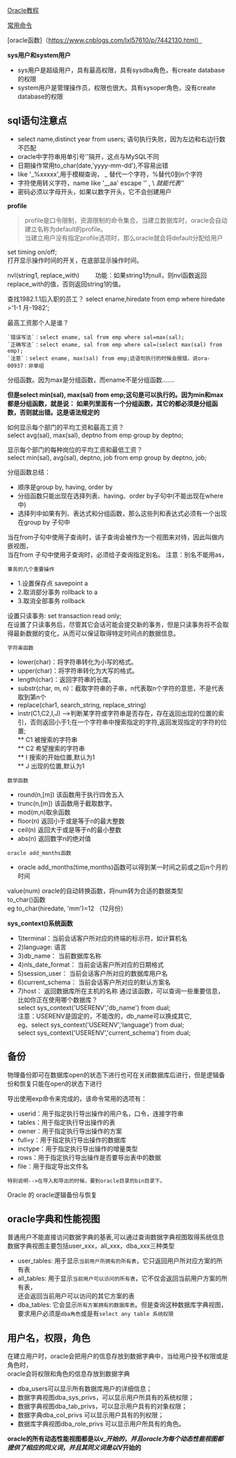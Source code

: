 [Oracle教程](http://www.hechaku.com/Oracle/oracle_sql_plus.html)

[常用命令](https://www.cnblogs.com/chinafine/articles/1755405.html)

[oracle函数]（https://www.cnblogs.com/lxl57610/p/7442130.html）

**sys用户和system用户**  
- sys用户是超级用户，具有最高权限，具有sysdba角色，有create database的权限  
- system用户是管理操作员，权限也很大。具有sysoper角色，没有create database的权限  

##  sql语句注意点
- select name,distinct year from users;
语句执行失败，因为左边和右边行数不匹配
- oracle中字符串用单引号''隔开，这点与MySQL不同
- 日期操作常用to_char(date,'yyyy-mm-dd'),不容易出错
- like '_%xxxxx',用于模糊查询， _ 替代一个字符，%替代0到n个字符
- 字符使用转义字符，name like '_\_aa' escape '\'  , \ _就能代表'_'
- 密码必须以字母开头，如果以数字开头，它不会创建用户

**profile**  
>profile是口令限制，资源限制的命令集合，当建立数据库时，oracle会自动建立名称为default的profile。  
当建立用户没有指定profile选项时，那么oracle就会将default分配给用户  

set timing on/off;  
打开显示操作时间的开关，在底部显示操作时间。

nvl(string1, replace_with) 　　
功能：如果string1为null，则nvl函数返回replace_with的值，否则返回string1的值。  

查找1982.1.1后入职的员工？ select ename,hiredate from emp where hiredate >'1-1 月-1982';  


最高工资那个人是谁？

	`错误写法`：select ename, sal from emp where sal=max(sal);
	`正确写法`：select ename, sal from emp where sal=(select max(sal) from emp);
	`注意`：select ename, max(sal) from emp;这语句执行的时候会报错，说ora-00937：非单组  
  分组函数。因为max是分组函数，而ename不是分组函数.......

**但是select min(sal), max(sal) from emp;这句是可以执行的。因为min和max都是分组函数，就是说：
如果列里面有一个分组函数，其它的都必须是分组函数，否则就出错。这是语法规定的**
  
  如何显示每个部门的平均工资和最高工资？  
	select avg(sal), max(sal), deptno from emp group by deptno;
  
  显示每个部门的每种岗位的平均工资和最低工资？  
	select min(sal), avg(sal), deptno, job from emp group by deptno, job;
  
  分组函数总结：
  * 顺序是group by, having, order by 
  * 分组函数只能出现在选择列表、having、order by子句中(不能出现在where中)
  * 选择列中如果有列、表达式和分组函数，那么这些列和表达式必须有一个出现在group by 子句中
  
 当在from子句中使用子查询时，该子查询会被作为一个视图来对待，因此叫做内嵌视图，  
 当在from 子句中使用子查询时，必须给子查询指定别名。 注意：别名不能用as，
 
 `事务的几个重要操作`    
* 1.设置保存点 savepoint a
* 2.取消部分事务 rollback to a
* 3.取消全部事务 rollback

设置只读事务: set transaction read only;  
在设置了只读事务后，尽管其它会话可能会提交新的事务，但是只读事务将不会取得最新数据的变化，从而可以保证取得特定时间点的数据信息。

`字符串函数`  
* lower(char)：将字符串转化为小写的格式。  
* upper(char)：将字符串转化为大写的格式。  
* length(char)：返回字符串的长度。  
* substr(char, m, n)：截取字符串的子串，n代表取n个字符的意思，不是代表取到第n个  
* replace(char1, search_string, replace_string)  
* instr(C1,C2,I,J) -->判断某字符或字符串是否存在，存在返回出现的位置的索引，否则返回小于1;在一个字符串中搜索指定的字符,返回发现指定的字符的位置;  
	** C1 被搜索的字符串  
	** C2 希望搜索的字符串  
	** I 搜索的开始位置,默认为1  
	** J 出现的位置,默认为1  

`数学函数`  
* round(n,[m]) 该函数用于执行四舍五入  
* trunc(n,[m]) 该函数用于截取数字。  
* mod(m,n)取余函数  
* floor(n) 返回小于或是等于n的最大整数
* ceil(n) 返回大于或是等于n的最小整数
* abs(n) 返回数字n的绝对值

`oracle add_months函数`
* oracle add_months(time,months)函数可以得到某一时间之前或之后n个月的时间

value(num) oracle的自动转换函数，将num转为合适的数据类型  
to_char()函数  
eg to_char(hiredate, 'mm')=12  （12月份）  

**sys_context()系统函数** 
* 1)terminal：当前会话客户所对应的终端的标示符，如计算机名 
* 2)language: 语言 
* 3)db_name： 当前数据库名称 
* 4)nls_date_format： 当前会话客户所对应的日期格式 
* 5)session_user： 当前会话客户所对应的数据库用户名 
* 6)current_schema： 当前会话客户所对应的默认方案名 
* 7)host： 返回数据库所在主机的名称 通过该函数，可以查询一些重要信息，比如你正在使用哪个数据库？   
select sys_context('USERENV','db_name') from dual;   
注意：USERENV是固定的，不能改的，db_name可以换成其它,   
eg、select sys_context('USERENV','language') from dual;   
select sys_context('USERENV','current_schema') from dual;


## 备份
物理备份即可在数据库open的状态下进行也可在关闭数据库后进行，但是逻辑备份和恢复只能在open的状态下进行  

导出使用exp命令来完成的，该命令常用的选项有：  
* userid：用于指定执行导出操作的用户名，口令，连接字符串  
* tables：用于指定执行导出操作的表  
* owner：用于指定执行导出操作的方案  
* full=y：用于指定执行导出操作的数据库  
* inctype：用于指定执行导出操作的增量类型  
* rows：用于指定执行导出操作是否要导出表中的数据  
* file：用于指定导出文件名   

`特别说明-->在导入和导出的时候，要到oracle目录的bin目录下。`

Oracle 的 oracle逻辑备份与恢复

## oracle字典和性能视图  
普通用户不能直接访问数据字典的基表,可以通过查询数据字典视图取得系统信息  
数据字典视图主要包括user_xxx，all_xxx，dba_xxx三种类型

* user_tables: 用于显示`当前用户所拥有的所有表`，它只返回用户所对应方案的所有表
* all_tables: 用于显示`当前用户可以访问的所有表`，它不仅会返回当前用户方案的所有表，  
还会返回当前用户可以访问的其它方案的表
* dba_tables: 它会显示`所有方案拥有的数据库表`。但是查询这种数据库字典视图，  
要求用户必须是`dba角色`或是有`select any table 系统权限`

## 用户名，权限，角色
在建立用户时，oracle会把用户的信息存放到数据字典中，当给用户授予权限或是角色时，  
oracle会将权限和角色的信息存放到数据字典

* dba_users可以显示所有数据库用户的详细信息；
* 数据字典视图dba_sys_privs，可以显示用户所具有的系统权限；
* 数据字典视图dba_tab_privs，可以显示用户具有的对象权限；
* 数据字典dba_col_privs 可以显示用户具有的列权限；
* 数据库字典视图dba_role_privs 可以显示用户所具有的角色。

**oracle的所有动态性能视图都是以v_$开始的，并且oracle为每个动态性能视图都提供了相应的同义词，并且其同义词是以V$开始的**

